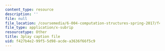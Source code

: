 ```yaml
---
content_type: resource
description: ''
file: null
file_location: /coursemedia/6-004-computation-structures-spring-2017/f427b4e299f55d98acdea3636f66f5c9_ydboHy_yNts.vtt
file_type: application/x-subrip
resourcetype: Other
title: 3play caption file
uid: f427b4e2-99f5-5d98-acde-a3636f66f5c9
---
```

